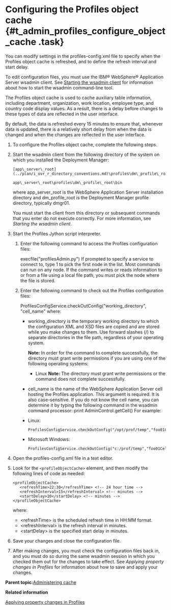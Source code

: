 # Configuring the Profiles object cache {#t_admin_profiles_configure_object_cache .task}

You can modify settings in the profiles-config.xml file to specify when the Profiles object cache is refreshed, and to define the refresh interval and start delay.

To edit configuration files, you must use the IBM® WebSphere® Application Server wsadmin client. See [Starting the wsadmin client](t_admin_wsadmin_starting.md) for information about how to start the wsadmin command-line tool.

The Profiles object cache is used to cache auxiliary table information, including department, organization, work location, employee type, and country code display values. As a result, there is a delay before changes to these types of data are reflected in the user interface.

By default, the data is refreshed every 15 minutes to ensure that, whenever data is updated, there is a relatively short delay from when the data is changed and when the changes are reflected in the user interface.

1.  To configure the Profiles object cache, complete the following steps.
2.  Start the wsadmin client from the following directory of the system on which you installed the Deployment Manager:

    ```
    [app\_server\_root](../plan/i_ovr_r_directory_conventions.md)\profiles\dm\_profile\_root\bin
    ```

    ```
    app\_server\_root\profiles\dm\_profile\_root\bin
    ```

    where app\_server\_root is the WebSphere Application Server installation directory and dm\_profile\_root is the Deployment Manager profile directory, typically dmgr01.

    You must start the client from this directory or subsequent commands that you enter do not execute correctly. For more information, see *Starting the wsadmin client*.

3.  Start the Profiles Jython script interpreter.

    1.  Enter the following command to access the Profiles configuration files:

        execfile\("profilesAdmin.py"\) If prompted to specify a service to connect to, type 1 to pick the first node in the list. Most commands can run on any node. If the command writes or reads information to or from a file using a local file path, you must pick the node where the file is stored.

    2.  Enter the following command to check out the Profiles configuration files:

        ProfilesConfigService.checkOutConfig\("working\_directory", "cell\_name" where:

        -   working\_directory is the temporary working directory to which the configuration XML and XSD files are copied and are stored while you make changes to them. Use forward slashes \(/\) to separate directories in the file path, regardless of your operating system.

            **Note:** In order for the command to complete successfully, the directory must grant write permissions if you are using one of the following operating systems:

            -   Linux
            **Note:** The directory must grant write permissions or the command does not complete successfully.

        -   cell\_name is the name of the WebSphere Application Server cell hosting the Profiles application. This argument is required. It is also case-sensitive. If you do not know the cell name, you can determine it by typing the following command in the wsadmin command processor: print AdminControl.getCell\(\)
        For example:

        -   Linux:

            ```
            ProfilesConfigService.checkOutConfig("/opt/prof/temp","foo01Cell01")
            ```

        -   Microsoft Windows:

            ```
            ProfilesConfigService.checkOutConfig("c:/prof/temp","foo01Cell01")
            ```

4.  Open the profiles-config.xml file in a text editor.

5.  Look for the `<profileObjectCache>` element, and then modify the following lines of code as needed:

    ```
    <profileObjectCache>
       <refreshTime>22:30</refreshTime> <!-- 24 hour time -->
       <refreshInterval>15</refreshInterval> <!-- minutes -->
       <startDelay>10</startDelay> <!-- minutes -->
    </profileObjectCache>
    ```

    where:

    -   <refreshTime\> is the scheduled refresh time in HH:MM format.
    -   <refreshInterval\> is the refresh interval in minutes.
    -   <startDelay\> is the specified start delay in minutes.
6.  Save your changes and close the configuration file.

7.  After making changes, you must check the configuration files back in, and you must do so during the same wsadmin session in which you checked them out for the changes to take effect. See *Applying property changes in Profiles* for information about how to save and apply your changes.


**Parent topic:**[Administering cache](../admin/c_admin_profiles_cache.md)

**Related information**  


[Applying property changes in Profiles](../admin/t_admin_profiles_save_changes.md)


